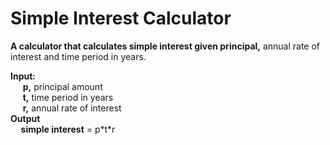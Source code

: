 # Simple Interest Calculator

**A calculator that calculates simple interest given principal,** annual rate of interest and time period in years.

**Input:**  
     **p,** principal amount  
     **t,** time period in years  
     **r,** annual rate of interest  
**Output  
     simple interest** = p\*t\*r
